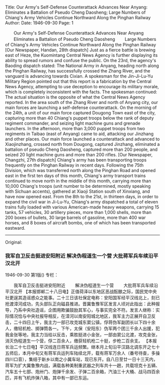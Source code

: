 Title: Our Army's Self-Defense Counterattack Advances Near Anyang: Eliminates a Battalion of Pseudo Cheng Daosheng; Large Numbers of Chiang's Army Vehicles Continue Northward Along the Pinghan Railway
Author:
Date: 1946-09-30
Page: 1

　　Our Army's Self-Defense Counterattack Advances Near Anyang
　　Eliminates a Battalion of Pseudo Cheng Daosheng
　　Large Numbers of Chiang's Army Vehicles Continue Northward Along the Pinghan Railway
    [Our Newspaper, Handan, 28th dispatch] Just as a fierce battle is brewing east of Heze, the Kuomintang Central News Agency is further displaying its ability to spread rumors and confuse the public. On the 23rd, the agency's Baoding dispatch stated: The National Army in Anyang, heading north along the Pinghan Railway, has successfully crossed the Zhang River, and the vanguard is advancing towards Cixian. A spokesman for the Jin-Ji-Lu-Yu Military Region pointed out that this report is a fabrication by the Central News Agency, attempting to use deception to encourage its military morale, which is completely inconsistent with the facts. The spokesman continued: The actual situation is the opposite of what the Central News Agency reported. In the area south of the Zhang River and north of Anyang city, our main forces are launching a self-defense counterattack. On the morning of the 24th, a unit of our main force captured Dougong Town east of the city, capturing more than 40 Chiang's puppet troops below the rank of deputy regiment commander, and seizing light machine guns and grenade launchers. In the afternoon, more than 3,000 puppet troops from two regiments in Taibao (east of Anyang) came to aid, attacking our Jinzhang and other places. Our main force launched a counterattack and advanced to Xiaojinzhang, crossed north from Dougong, captured Jinzhang, eliminated a battalion of pseudo Cheng Daosheng, captured more than 200 people, and seized 20 light machine guns and more than 200 rifles.
    [Our Newspaper, Changzhi, 27th dispatch] Chiang's army has been transporting troops frequently on the Pinghan Railway in recent days. Following the 75th Division, which was transferred north along the Pinghan Road and opened east in the first ten days of this month, Chiang's army transport trains continued to move north in the middle of this month, carrying more than 10,000 Chiang's troops (unit number to be determined, mostly speaking with Sichuan accents), gathered at Xiaoji Station south of Xinxiang, and have now opened east. From the 8th to the 21st, in thirteen days, in order to expand the civil war in Ji-Lu-Yu, Chiang's army dispatched a total of eleven trains fully loaded with various American-made heavy weapons, carrying 15 tanks, 57 vehicles, 30 artillery pieces, more than 1,000 shells, more than 200 boxes of bullets, 30 large barrels of gasoline, more than 400 war horses, and 8 boxes of aircraft bombs, one of which has been transported eastward.



<hr /> 

Original: 


### 我军自卫反击挺进安阳附近  解决伪程道生一个营  大批蒋军兵车续沿平汉北开

1946-09-30
第1版()
专栏：

　　我军自卫反击挺进安阳附近
　　解决伪程道生一个营
　　大批蒋军兵车续沿平汉北开
    【本报邯郸二十八日电】正值荷泽以东地区恶战酝酿之际，国民党中央社更逞其造谣惑众之能事。二十三日该社保定电称：安阳国军经平汉线北上，刻已抢渡漳河成功，先头部队正向磁县推进。晋冀鲁豫军区发言人顷对此指出：此种报导，乃系中央社造谣，企图用欺骗鼓励其军心，与事实完全不符。发言人继称：实际情况恰与中央社报导相反，在漳河以南安阳城北地区，我军主力正展开自卫反击，二十四日上午，我主力一部已攻克城东窦公镇，俘蒋伪军副团长以下四十余人，缴轻机枪、掷弹筒各一。下午，太保（安阳东）伪军两个团三千余人出援，犯我金张等地，我主力当给以反击，乘胜挺进小金张，一部由窦公北渡，攻克金张，消灭伪程道生一个营，俘二百余人，缴获轻机枪二十挺，步枪二百余支。
    【本报长治二十七日电】平汉线连日蒋军兵运频繁。继本月上旬沿平汉路北调东开之七十五师后，本月中旬又有蒋军兵运列车陆续北开，载有蒋军万余人（番号待查，多操四川口音），集结于新乡以南之小冀车站，现已东开。自八日至廿一日十三天内，蒋军为扩大冀鲁豫内战，满载各种美制重武器之列车共十一趟，共载坦克十五辆、汽车五十七部、炮卅门、炮弹千余发、子弹二百余箱，汽油三十大桶、战马四百余匹，并有飞机炸弹八箱，其中有一部已东运。
